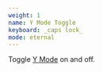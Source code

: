 ```yaml
---
weight: 1
name: Y Mode Toggle
keyboard: _caps lock_
mode: eternal
---
```

Toggle [Y Mode](#glossary-y-mode) on and off.